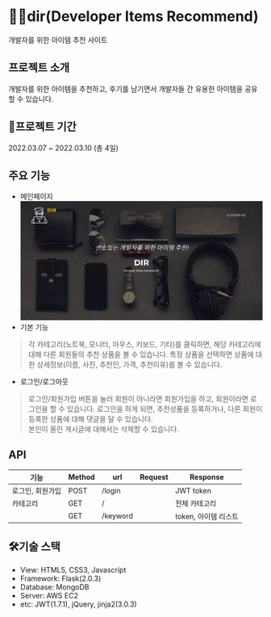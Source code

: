# 👨‍💻dir(Developer Items Recommend)
개발자를 위한 아이템 추천 사이트

## 프로젝트 소개
개발자를 위한 아이템을 추천하고, 후기를 남기면서 개발자들 간 유용한 아이템을 공유할 수 있습니다.



## 📆프로젝트 기간
2022.03.07 ~ 2022.03.10 (총 4일)  

  
## 주요 기능
- 메인페이지
![메인이미지](/static/assets/img/main.png)
- 기본 기능
> 각 카테고리(노트북, 모니터, 마우스, 키보드, 기타)를 클릭하면, 해당 카테고리에 대해 다른 회원들의 추천 상품을 볼 수 있습니다. 
> 특정 상품을 선택하면 상품에 대한 상세정보(이름, 사진, 추천인, 가격, 추천이유)를 볼 수 있습니다.  

- 로그인/로그아웃
> 로그인/회원가입 버튼을 눌러 회원이 아니라면 회원가입을 하고, 회원이라면 로그인을 할 수 있습니다.
> 로그인을 하게 되면, 추천상품을 등록하거나, 다른 회원이 등록한 상품에 대해 댓글을 달 수 있습니다.  
> 본인이 올린 게시글에 대해서는 삭제할 수 있습니다.


## API
|기능|Method|url|Request|Response|
|------|---|---|---|---|
|로그인, 회원가입|POST|/login||JWT token|
|카테고리|GET|/||전체 카테고리|
||GET|/keyword||token, 아이템 리스트|


## 🛠️기술 스택
- View: HTML5, CSS3, Javascript 
- Framework: Flask(2.0.3)
- Database: MongoDB
- Server: AWS EC2
- etc: JWT(1.7.1), jQuery, jinja2(3.0.3)
